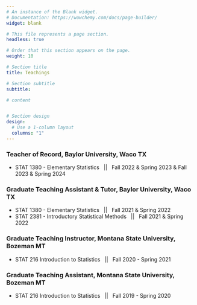 ```yaml
---
# An instance of the Blank widget.
# Documentation: https://wowchemy.com/docs/page-builder/
widget: blank

# This file represents a page section.
headless: true

# Order that this section appears on the page.
weight: 10

# Section title
title: Teachings

# Section subtitle
subtitle:

# content


# Section design
design:
  # Use a 1-column layout
  columns: "1" 
---
```


### Teacher of Record, Baylor University, Waco TX
- STAT 1380 - Elementary Statistics &nbsp; || &nbsp; Fall 2022 & Spring 2023 & Fall 2023 & Spring 2024


### Graduate Teaching Assistant & Tutor, Baylor University, Waco TX
- STAT 1380 - Elementary Statistics &nbsp; || &nbsp; Fall 2021 & Spring 2022
- STAT 2381 - Introductory Statistical Methods &nbsp; || &nbsp; Fall 2021 & Spring 2022


### Graduate Teaching Instructor, Montana State University, Bozeman MT
- STAT 216  Introduction to Statistics &nbsp; || &nbsp; Fall 2020 - Spring 2021


### Graduate Teaching Assistant, Montana State University, Bozeman MT
- STAT 216  Introduction to Statistics &nbsp; || &nbsp; Fall 2019 - Spring 2020



